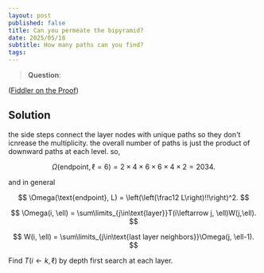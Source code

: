 ```yaml
---
layout: post
published: false
title: Can you permeate the bipyramid?
date: 2025/05/18
subtitle: How many paths can you find?
tags:
---
```


>**Question**:

<!--more-->

([Fiddler on the Proof](https://thefiddler.substack.com/p/can-you-permeate-the-pyramid))

## Solution

the side steps connect the layer nodes with unique paths so they don't icnrease the multiplicity. the overall number of paths is just the product of downward paths at each level. so, 

$$ \Omega(\text{endpoint}, \ell = 6) = 2\times 4\times 6\times 6\times 4\times 2 = 2034. $$

and in general

$$ \Omega(\text{endpoint}, L) = \left(\left(\frac12 L\right)!!\right)^2. $$



$$ \Omega(i, \ell) = \sum\limits_{j\in\text{layer}}T(i\leftarrow j, \ell)W(j,\ell). $$

$$ W(i, \ell) = \sum\limits_{j\in\text{last layer neighbors}}\Omega(j, \ell-1). $$

Find $T(i\leftarrow k, \ell)$ by depth first search at each layer.


<br>
